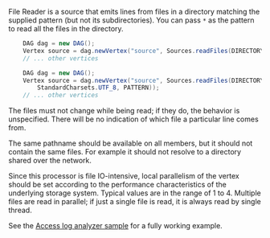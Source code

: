 File Reader is a source that emits lines from files in a 
directory matching the supplied pattern (but not its subdirectories). 
You can pass `*` as the pattern to read all the files in the directory.

```java
    DAG dag = new DAG();
    Vertex source = dag.newVertex("source", Sources.readFiles(DIRECTORY));
    // ... other vertices
```

```java
    DAG dag = new DAG();
    Vertex source = dag.newVertex("source", Sources.readFiles(DIRECTORY, 
        StandardCharsets.UTF_8, PATTERN));
    // ... other vertices
```

The files must not change while being read; if they do, 
the behavior is unspecified. There will be no indication of 
which file a particular line comes from.

The same pathname should be available on all members, 
but it should not contain the same files. For example 
it should not resolve to a directory shared over the network.

Since this processor is file IO-intensive, local parallelism of the 
vertex should be set according to the performance characteristics of the 
underlying storage system. Typical values are in the range of 1 to 4. 
Multiple files are read in parallel; if just a single file is read, it 
is always read by single thread.

See the [Access log analyzer sample](https://github.com/hazelcast/hazelcast-jet-code-samples/tree/master/batch/access-log-analyzer)
for a fully working example.